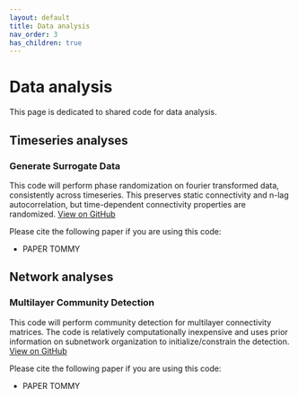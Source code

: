 ```yaml
---
layout: default
title: Data analysis
nav_order: 3
has_children: true
---
```

<h1>Data analysis</h1>
This page is dedicated to shared code for data analysis. 

## Timeseries analyses

### Generate Surrogate Data
This code will perform phase randomization on fourier transformed data, consistently across timeseries. This preserves static connectivity and n-lag autocorrelation, but time-dependent connectivity properties are randomized.
[View on GitHub](https://github.com/taabroeders/Recon_Dyn_MS/blob/main/Generate_surrogate.m) 

Please cite the following paper if you are using this code:
- PAPER TOMMY

## Network analyses

### Multilayer Community Detection
This code will perform community detection for multilayer connectivity matrices. The code is relatively computationally inexpensive and uses prior information on subnetwork organization to initialize/constrain the detection.
[View on GitHub](https://github.com/taabroeders/Recon_Dyn_MS/blob/main/CommunityDetection.m)

Please cite the following paper if you are using this code:
- PAPER TOMMY

